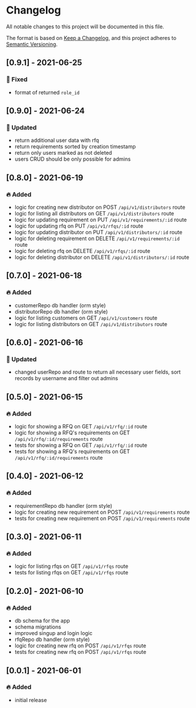 # Changelog

All notable changes to this project will be documented in this file.

The format is based on [Keep a Changelog](https://keepachangelog.com/en/1.0.0/),
and this project adheres to [Semantic Versioning](https://semver.org/spec/v2.0.0.html).

## [0.9.1] - 2021-06-25

### 👾 Fixed

- format of returned `role_id`

## [0.9.0] - 2021-06-24

### 💪 Updated

- return additional user data with rfq
- return requirements sorted by creation timestamp
- return only users marked as not deleted
- users CRUD should be only possible for admins

## [0.8.0] - 2021-06-19

### 🔥 Added

- logic for creating new distributor on POST `/api/v1/distributors` route
- logic for listing all distributors on GET `/api/v1/distributors` route
- logic for updating requirement on PUT `/api/v1/requirements/:id` route
- logic for updating rfq on PUT `/api/v1/rfqs/:id` route
- logic for updating distributor on PUT `/api/v1/distributors/:id` route
- logic for deleting requirement on DELETE `/api/v1/requirements/:id` route
- logic for deleting rfq on DELETE `/api/v1/rfqs/:id` route
- logic for deleting distributor on DELETE `/api/v1/distributors/:id` route

## [0.7.0] - 2021-06-18

### 🔥 Added

- customerRepo db handler (orm style)
- distributorRepo db handler (orm style)
- logic for listing customers on GET `/api/v1/customers` route
- logic for listing distributors on GET `/api/v1/distributors` route

## [0.6.0] - 2021-06-16

### 💪 Updated

- changed userRepo and route to return all necessary user fields, sort records by username and filter out admins

## [0.5.0] - 2021-06-15

### 🔥 Added

- logic for showing a RFQ on GET `/api/v1/rfq/:id` route
- logic for showing a RFQ's requirements on GET `/api/v1/rfq/:id/requirements` route
- tests for showing a RFQ on GET `/api/v1/rfq/:id` route
- tests for showing a RFQ's requirements on GET `/api/v1/rfq/:id/requirements` route

## [0.4.0] - 2021-06-12

### 🔥 Added

- requirementRepo db handler (orm style)
- logic for creating new requirement on POST `/api/v1/requirements` route
- tests for creating new requirement on POST `/api/v1/requirements` route

## [0.3.0] - 2021-06-11

### 🔥 Added

- logic for listing rfqs on GET `/api/v1/rfqs` route
- tests for listing rfqs on GET `/api/v1/rfqs` route

## [0.2.0] - 2021-06-10

### 🔥 Added

- db schema for the app
- schema migrations
- improved singup and login logic
- rfqRepo db handler (orm style)
- logic for creating new rfq on POST `/api/v1/rfqs` route
- tests for creating new rfq on POST `/api/v1/rfqs` route

## [0.0.1] - 2021-06-01

### 🔥 Added

- initial release
